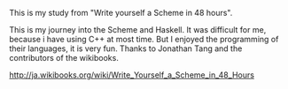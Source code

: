 This is my study from "Write yourself a Scheme in 48 hours".

This is my journey into the Scheme and Haskell.
It was difficult for me, because i have using C++ at most time.
But I enjoyed the programming of their languages, it is very fun.
Thanks to Jonathan Tang and the contributors of the wikibooks.

http://ja.wikibooks.org/wiki/Write_Yourself_a_Scheme_in_48_Hours
